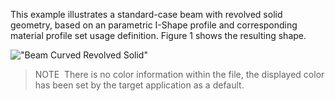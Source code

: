 ﻿This example illustrates a standard-case beam with revolved solid geometry, based on an parametric I-Shape profile and corresponding material profile set usage definition. Figure 1 shows the resulting shape.

!["Beam Curved Revolved Solid"](../../../../figures/examples/beam_curved_revolved-solid_design-handover-view_shaded.png "Figure 1 &mdash; Beam with revolution and parametric profile definition.")

> NOTE&nbsp; There is no color information within the file, the displayed color has been set by the target application as a default.

